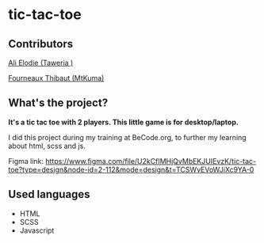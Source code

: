 # tic-tac-toe


## Contributors

[Ali Elodie (Taweria )]( https://github.com/Taweria)

[Fourneaux Thibaut (MtKuma)](https://github.com/FourneauxThibaut)

 

## What's the project?

**It's a tic tac toe with 2 players. This little game is for desktop/laptop.**

I did this project during my training at BeCode.org, to further my learning about html, scss and js.

Figma link: https://www.figma.com/file/U2kCfIMHjQvMbEKJUIEvzK/tic-tac-toe?type=design&node-id=2-112&mode=design&t=TCSWvEVoWJiXc9YA-0

## Used languages

* HTML
* SCSS
* Javascript

